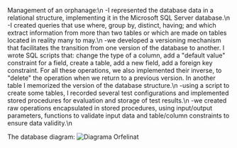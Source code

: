 Management of an orphanage:\n
   -I represented the database data in a relational structure, implementing it in the Microsoft SQL Server database.\n
   -I created queries that use where, group by, distinct, having; and which extract information from more than two tables or which are made on tables located in reality many to may.\n
   -we developed a versioning mechanism that facilitates the transition from one version of the database to another. I wrote SQL scripts that: change the type of a column, add a "default value" constraint for
a field, create a table, add a new field, add a foreign key constraint. For all these operations, we also implemented their inverse, to "delete" the operation when we return to a previous version. In another
table I memorized the version of the database structure.\n
   -using a script to create some tables, I recorded several test configurations and implemented stored procedures for evaluation and storage of test results.\n
   -we created raw operations encapsulated in stored procedures, using input/output parameters, functions to validate input data and table/column constraints to ensure data validity.\n

The database diagram:
![Diagrama Orfelinat](https://github.com/cristianamihu/UBB_Computer-Science/assets/128689630/1456b40b-3f09-44aa-8015-201f48b8ed32)
